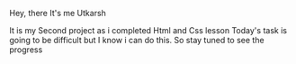 Hey, there It's me Utkarsh

It is my Second project as i completed Html and Css lesson 
Today's task is going to be difficult but I know i can do this. So stay tuned to see the progress

